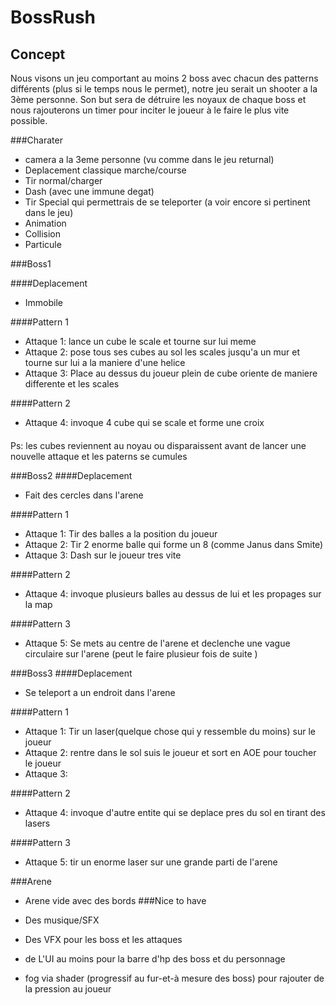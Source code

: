 # BossRush
## Concept

Nous visons un jeu comportant au moins 2 boss avec chacun des patterns différents (plus si le temps nous le permet),  notre jeu serait un shooter a la 3ème personne. Son but sera de détruire les noyaux de chaque boss et nous rajouterons un timer pour inciter le joueur à le faire le plus vite possible.


###Charater

- camera a la 3eme personne (vu comme dans le jeu returnal)
- Deplacement classique marche/course
- Tir normal/charger
- Dash (avec une immune degat)
- Tir Special qui permettrais de se teleporter (a voir encore si pertinent dans le jeu)
- Animation
- Collision 
- Particule

###Boss1

####Deplacement
- Immobile

####Pattern 1 

- Attaque 1: lance un cube le scale et tourne sur lui meme
- Attaque 2: pose tous ses cubes au sol les scales jusqu'a un mur et tourne sur lui a la maniere d'une helice
- Attaque 3: Place au dessus du joueur plein de cube oriente de maniere differente et les scales 

####Pattern 2
- Attaque 4: invoque 4 cube qui se scale et forme une croix 

  
####
  Ps: les cubes reviennent au noyau ou disparaissent avant de lancer une nouvelle attaque
  et les paterns se cumules 
  
###Boss2
####Deplacement
- Fait des cercles dans l'arene 

####Pattern 1

- Attaque 1: Tir des balles a la position du joueur
- Attaque 2: Tir 2 enorme balle qui forme un 8 (comme Janus dans Smite)
- Attaque 3: Dash sur le joueur tres vite

####Pattern 2
- Attaque 4: invoque plusieurs balles au dessus de lui et les propages sur la map

####Pattern 3

- Attaque 5: Se mets au centre de l'arene et declenche une vague circulaire sur l'arene (peut le faire plusieur fois de suite )


###Boss3
####Deplacement

- Se teleport a un endroit dans l'arene 

####Pattern 1

- Attaque 1: Tir un laser(quelque chose qui y ressemble du moins) sur le joueur
- Attaque 2: rentre dans le sol suis le joueur et sort en AOE pour toucher le joueur 
- Attaque 3: 

####Pattern 2
- Attaque 4: invoque d'autre entite qui se deplace pres du sol en tirant des lasers

####Pattern 3

- Attaque 5: tir un enorme laser sur une grande parti de l'arene
 
###Arene
- Arene vide avec des bords 
###Nice to have

- Des musique/SFX
- Des VFX pour les boss et les attaques 
- de L'UI au moins pour la barre d'hp des boss et du personnage
- fog via shader (progressif au fur-et-à mesure des boss) pour rajouter de la pression au joueur